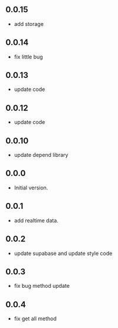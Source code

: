 ## 0.0.15
- add storage

## 0.0.14
- fix little bug

## 0.0.13
- update code

## 0.0.12
- update code

## 0.0.10
- update depend library

## 0.0.0

- Initial version.

## 0.0.1

- add realtime data.

## 0.0.2
- update supabase and update style code

## 0.0.3
- fix bug method update

## 0.0.4
- fix get all method